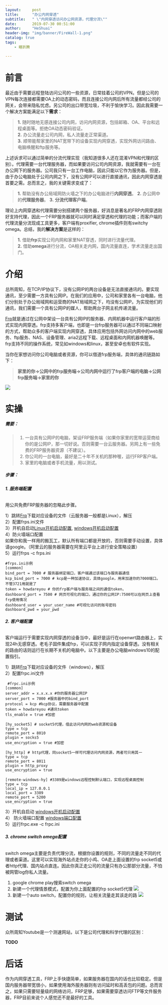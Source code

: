 ```yaml
---
layout:     post
title:      "办公内网穿透"
subtitle:   " \"内网穿透访问办公网资源，代理分流\""
date:       2019-07-30 00:51:00
author:     "HeShuai"
header-img: "img/banner/FireWall-1.png"
catalog: true
tags:
    - 瞎折腾

---
```


# 前言

最近由于需要远程登陆访问公司的一些资源，日常挂着公司的VPN。但是公司的VPN每次连接都需要OA上的动态密码，而且连接公司内网后所有流量都经公司的网关，会带来隐私忧虑。另公司的出口带宽垃圾，不利于愉快学习。因此我需要一个解决方案能满足以下**需求**：

> **1.** 随时随地无感连接公司内网，访问内网资源，包括邮箱、OA、平台和远程桌面等。拒绝OA动态密码验证。<br/>
> **2.** 办公流量走公司内网，私人流量走正常渠道。<br/>
> **3.** 顺带能帮家里的NAT宽带下的设备实现内网穿透，实现外网访问路由、电脑唤醒和ftp服务等。<br/>

上述诉求可以通过简单的分流代理实现（我知道很多人还在混淆VPN和代理的区别）。代理需要一台代理服务器，而如果要访问公司内网资源，我就需要有一台在办公网下的服务器。公司我只有一台工作电脑，因此只能以它作为服务器。但是，由于办公电脑处于公司内网之下，没有公网IP可以进行直接通讯，因此内网穿透是首要之需。总而言之，我的关键需求变成了：

> **1.** 帮助没有办公局域网防火墙之下的办公电脑进行**内网穿透**。
> **2.** 办公网中的**代理服务器**。
> **3.** **分流代理客户端**。

理论上内网穿透和代理需要分别搭建两个服务器，好消息是著名的FRP内网穿透刚好支持代理，因此一个FRP服务器就可以同时满足穿透和代理的功能；而客户端的代理流量分流现成工具更多，客户端有proxifier, chrome插件则有switchy omega。总结，我的**解决方案**是这样的：

> **1.** 借助**frp**实现公司内网和家里NAT穿透，同时进行流量代理。<br/>
> **2.** 借助**omega**进行分流，OA相关走内网，国内流量直连，学术流量走出国门。<br/>

# 介绍

总所周知，在TCP/IP协议下，没有公网IP的两台设备是无法直接通讯的。要实现通讯，至少需要一方具有公网IP。在我们的应用中，公司和家里各有一台电脑，他们分别处于办公局域网和运营商的NAT局域网之下，均没有公网IP。为实现他们的通讯，我们需要一个具有公网IP的媒人，帮助两台子网主机传递流量。

[Frp](https://github.com/fatedier/frp)就是通过在公网中架设一台具有公网IP的服务器、内网机器中运行客户端的形式实现内网穿透。frp支持多客户端，也即是一台frp服务器可以通过不同端口映射的方式，帮助众多的客户端实现内网穿透，具体应用包括外网访问内网中的web服务、ftp服务、NAS、设备管理、aria2远程下载、远程桌面和内网机器唤醒等。frp支持不同的操作系统，常见如windows和linux，甚至安卓也有软件实现。

当你在家想访问你公司电脑或者资源，你可以借道frp服务端，具体的通讯链路如下：

> **家里的你->公网中的frp服务端->公司内网中运行了frp客户端的电脑->公网frp服务端->家里的你**

![](https://raw.githubusercontent.com/mightycatty/mightycatty.github.io/master/img/20190729224333.png)

# 实操

##### 需要：

> 1. 一台具有公网IP的电脑，架设FRP服务端（如果你家里的宽带运营商给你的是公网IP，那一切好说。否则需要一台云服务器。另网上有一些免费的FRP服务器资源（不建议）。
>    <br/>
> 2. 你公司的一台电脑，最好是二十年不关机的那种喔，运行FRP客户端。<br/>
> 3. 家里的电脑或者手机流量，用以测试。<br/>

##### 步骤：

###### **1. 服务端配置**

用公共免费FRP服务器的忽略此步骤。

1）跳转[Frp](https://github.com/fatedier/frp)下载对应设备的文件（云服务器一般都是Linux），解压<br/>
2）配置frps.ini文件<br/>
3）开机自启动[Linux开机启动配置](
https://www.ayue.cc/%E5%BC%80%E5%8F%91%E7%9B%B8%E5%85%B3/ubuntu-16%E5%AE%89%E8%A3%85frp%E6%9C%8D%E5%8A%A1%E7%AB%AF%E5%B9%B6%E8%AE%BE%E7%BD%AE%E5%BC%80%E6%9C%BA%E8%87%AA%E5%90%AF%E7%9A%84%E6%96%B9%E6%B3%95.html), [windows开机启动配置](https://blog.csdn.net/chengg0769/article/details/80647406)<br/>
4）防火墙端口配置<br/>
如果你和我一样用的搬瓦工，默认所有端口都是开放的，否则需要手动设置，具体请google。（阿里云的服务器需要在阿里云平台上进行安全策略设置）<br/>
5）运行frps -c frps.ini

```
#frps.ini示例
[common]
bind_port = 7000 # 服务器绑定端口，客户端通过该端口与服务器通信
kcp_bind_port = 7000 # kcp是一种加速协议，具体google，用来加速你的7000端口。不管3721用就是了
token = howdareyou # 你的frp客户端与服务端之间的通信token，
dashboard_port = 7500 # 网页可视化的端口，通过你的公网IP:7500可以在网页上查看frp使用情况
dashboard_user = your_user_name #可视化访问的账号密码
dashboard_pwd = your_pwd
```

###### **2. 客户端配置**

客户端运行于需要实现内网穿透的设备当中，最好是运行在openwrt路由器上，实现24h无感穿透。老毛子固件集成frp，可以实现子网内指定设备穿透。没有相关的路由的话则运行在长期不关机的电脑中。以下主要是办公电脑windows10的配置指引。

1）跳转[Frp](https://github.com/fatedier/frp)下载对应设备的文件（windows），解压<br/>
2）配置frpc.ini文件<br/>

```
 #frpc.ini示例
[common] 
server_addr = x.x.x.x #你的服务器公网IP
server_port = 7000 #服务器中的bind_port
protocol = kcp #kcp协议，需要服务器中配置
token = howdareyou #通讯token
tls_enable = true #加密

[hy_socket5] # socket5代理，借此访问内网的web资源和设备
type = tcp
remote_port = 8010
plugin = socks5
use_encryption = true #加密

[hy_http] # http代理，同socket5一样可代理访问内网资源，两者可只用其一
type = tcp
remote_port = 8011
plugin = http_proxy
use_encryption = true

[remote-windows-hy] #3389是windows远程控制默认端口，实现远程桌面控制
type = tcp
local_ip = 127.0.0.1
local_port = 3389
remote_port = 5200
use_encryption = true
```

3）开机自启动
[windows开机启动配置](https://blog.csdn.net/chengg0769/article/details/80647406)<br/>
4） 防火墙端口配置
[windows端口配置](https://blog.csdn.net/yuhong_x/article/details/79456078)<br/>
5）运行frpc.exe -c frpc.ini<br/>

###### **3. chrome switch omega配置**

switch omega主要是负责代理分流，根据你设置的规则，不同的流量走不同的代理或者渠道。这里可以实现海外站点走你的小鸡、OA走上面设置的frp socket5或者http代理、国内站点直连。因此你真正走公司的流量只有办公那部分流量，不怕被网管log你私人流量。

1) google chrome play搜索switch omega
2) 新建一个代理情景模式，配置为你上面配置的frp socket5代理
![](https://raw.githubusercontent.com/mightycatty/mightycatty.github.io/master/img/20190730002722.png)
3) 新建一个auto switch，配置你的规则，让相关流量走其该走的路
![](https://raw.githubusercontent.com/mightycatty/mightycatty.github.io/master/img/20190730003014.png)

# 测试

众所周知Youtube是一个测速网站，以下是公司代理和科学代理的区别：

**TODO**

# 后话

作为内网穿透工具，FRP上手快捷简单，如果服务器在国内的话也比较稳定。但是国内服务器带宽很小，如果使用海外服务器则有访问延时和高丢包的问题。总而言之，如果只需要轻量级的网络访问，FRP足够，如果需要穿透访问FTP等文件服务器，FRP目前来说个人感觉还不是最好的工具。
